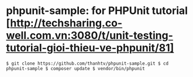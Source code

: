 # phpunit-sample: for PHPUnit tutorial [http://techsharing.co-well.com.vn:3080/t/unit-testing-tutorial-gioi-thieu-ve-phpunit/81]

``
$ git clone https://github.com/thanhtv/phpunit-sample.git
$ cd phpunit-sample
$ composer update
$ vendor/bin/phpunit
``